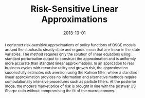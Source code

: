 ---
title: Risk-Sensitive Linear Approximations
authors:
- admin
date: '2018-10-01'
publishDate: '2018-10-01'
publication_types:
- article
publication: 'Mimeo'
doi: ''
abstract:  I  construct risk-sensitive approximations of policy functions of DSGE models around the stochastic steady state and ergodic mean that are linear in the state variables. The method requires only the solution of linear equations using standard perturbation output to construct the approximation and is uniformly more accurate than standard linear approximations. In an application to real business cycles with recursive utility and growth risk, the approximation successfully estimates risk aversion using the Kalman filter, where a standard linear approximation provides no information and alternative methods require computationally intensive procedures such as particle filters. At the posterior mode, the model's market price of risk is brought in line with the postwar US Sharpe ratio without compromising the fit of the macroeconomy.
tags:
- Bayesian estimation
- Solution methods
- Ergodic mean
- Stochastic steady state;
- Perturbation
- DSGE


links:
- name: SFB 649 Working Paper (earlier version))
  url: http://sfb649.wiwi.hu-berlin.de/papers/pdf/SFB649DP2014-034.pdf
url_pdf: https://www.dropbox.com/scl/fi/2yz5avrycmxjxad2z026r/risk-sensitive_linear_approx_2018.pdf?rlkey=yzlqguydfzkk58sak2fbkc0mu&dl=0
url_code: https://github.com/AlexMeyer-Gohde/Risk-Sensitive-Linear-Approximations
url_dataset: '#'
url_poster: '#'
url_project: ''
url_slides: ''
url_source: '#'
url_video: '#'

share: false
---